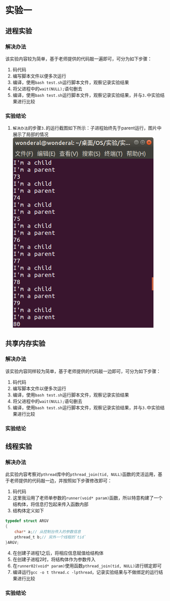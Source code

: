 # 实验一

## 进程实验

### 解决办法

该实验内容较为简单，基于老师提供的代码敲一遍即可，可分为如下步骤：

1. 码代码
2. 编写脚本文件以便多次运行
3. 编译，使用`bash test.sh`运行脚本文件，观察记录实验结果
4. 将父进程中的`wait(NULL);`语句删去
5. 编译，使用`bash test.sh`运行脚本文件，观察记录实验结果，并与`3.`中实验结果进行比较

### 实验结论

1. `解决办法`的步骤`3.`的运行截图如下所示：子进程始终先于parent运行，图片中展示了局部的情况  
![子进程始终先于parent运行，图片中展示了局部的情况](https://github.com/DongCX-LDHSP/OSExperiment1/blob/master/ScreenShot/1%20-%20child%E5%A7%8B%E7%BB%88%E5%85%88%E4%BA%8Eparent%E6%89%A7%E8%A1%8C.png "child始终先于parent执行")

## 共享内存实验

### 解决办法

该实验内容同样较为简单，基于老师提供的代码敲一边即可，可分为如下步骤：

1. 码代码
2. 编写脚本文件以便多次运行
3. 编译，使用`bash test.sh`运行脚本文件，观察记录实验结果
4. 将父进程中的`wait(NULL);`语句删去
5. 编译，使用`bash test.sh`运行脚本文件，观察记录实验结果，并与`3.`中实验结果进行比较

### 实验结论

## 线程实验

### 解决办法

此实验内容考察对`pthread`库中的`pthread_join(tid, NULL)`函数的灵活运用，基于老师提供的代码敲一边，并按照如下步骤修改即可：

1. 码代码
2. 这里我沿用了老师单参数的`runner(void* param)`函数，所以特意构建了一个结构体，将信息打包起来传入函数内部
3. 结构体定义如下  
```c
typedef struct ARGV
{
    char* a;// 从控制台传入的参数信息
    pthread_t b;// 另外一个线程的`tid`
}ARGV;
```
4. 在创建子进程1之后，将相应信息赋值给结构体
5. 在创建子进程2时，将结构体作为参数传入
6. 在`runner02(void* param)`使用函数`pthread_join(tid, NULL)`进行绑定即可
7. 编译运行`gcc -o t thread.c -lpthread`，记录实验结果与不做绑定的运行结果进行比较

### 实验结论
